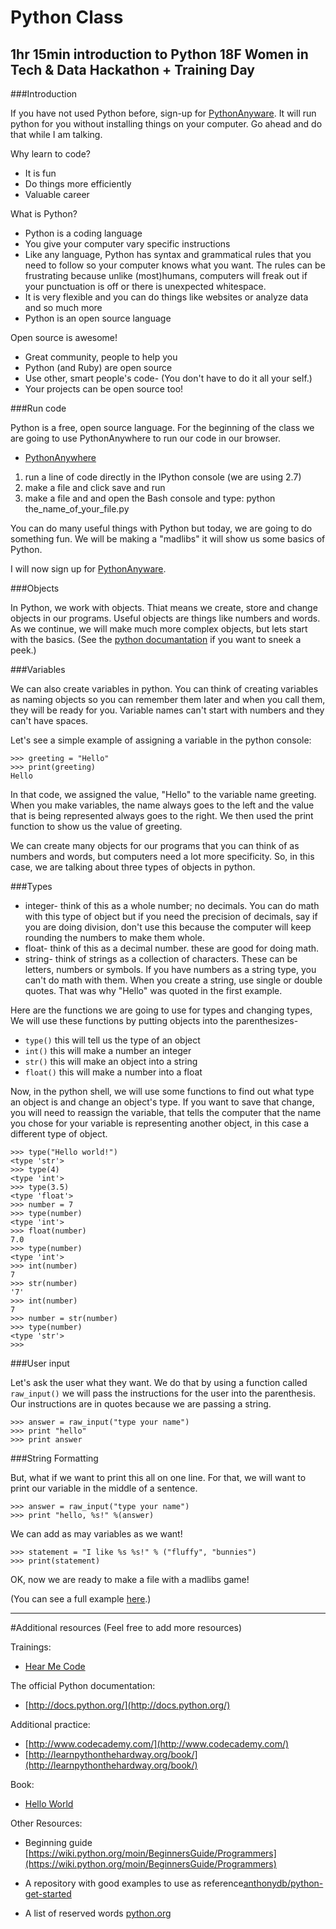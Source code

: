 
Python Class
============
1hr 15min introduction to Python
18F Women in Tech & Data Hackathon + Training Day
----

###Introduction

If you have not used Python before, sign-up for [PythonAnyware](https://www.pythonanywhere.com/). It will run python for you without installing things on your computer. Go ahead and do that while I am talking.

Why learn to code?
* It is fun
* Do things more efficiently
* Valuable career

What is Python?
* Python is a coding language
* You give your computer vary specific instructions
* Like any language, Python has syntax and grammatical rules that you need to follow so your computer knows what you want. The rules can be frustrating because unlike (most)humans, computers will freak out if your punctuation is off or there is unexpected whitespace.
* It is very flexible and you can do things like websites or analyze data and so much more
* Python is an open source language

Open source is awesome!
* Great community, people to help you
* Python (and Ruby) are open source
* Use other, smart people's code- (You don't have to do it all your self.)
* Your projects can be open source too!

###Run code

Python is a free, open source language. For the beginning of the class we are going to use PythonAnywhere to run our code in our browser.
* [PythonAnywhere](https://www.pythonanywhere.com)
1. run a line of code directly in the IPython console (we are using 2.7)
2. make a file and click save and run
3. make a file and  and open the Bash console and type: python the_name_of_your_file.py


You can do many useful things with Python but today, we are going to do something fun. We will be making a "madlibs" it will show us some basics of Python.

I will now sign up for [PythonAnyware](https://www.pythonanywhere.com/).

###Objects

In Python, we work with objects. Thiat means we create, store and change objects in our programs. Useful objects are things like numbers and words. As we continue, we will make much more complex objects, but lets start with the basics. (See the [python documantation](https://docs.python.org/2/library/types.html) if you want to sneek a peek.)

###Variables

We can also create variables in python. You can think of creating variables as naming objects so you can remember them later and when you call them, they will be ready for you. Variable names can't start with numbers and they can't have spaces.

Let's see a simple example of assigning a variable in the python console:
```
>>> greeting = "Hello"
>>> print(greeting)
Hello
```

In that code, we assigned the value, "Hello" to the variable name greeting. When you make variables, the name always goes to the left and the value that is being represented always goes to the right. We then used the print function to show us the value of greeting.

We can create many objects for our programs that you can think of as numbers and words, but computers need a lot more specificity. So, in this case, we are talking about three types of objects in python.

###Types
* integer- think of this as a whole number; no decimals. You can do math with this type of object but if you need the precision of decimals, say if you are doing division, don't use this because the computer will keep rounding the numbers to make them whole.
* float- think of this as a decimal number. these are good for doing math.
* string- think of strings as a collection of characters. These can be letters, numbers or symbols. If you have numbers as a string type, you can't do math with them. When you create a string, use single or double quotes. That was why "Hello" was quoted in the first example.

Here are the functions we are going to use for types and changing types, We will use these functions by putting objects into the parenthesizes-
* `type()` this will tell us the type of an object
* `int()` this will make a number an integer
* `str()` this will make an object into a string
* `float()` this will make a number into a float

Now, in the python shell, we will use some functions to find out what type an object is and change an object's type. If you want to save that change, you will need to reassign the variable, that tells the computer that the name you chose for your variable is representing another object, in this case a different type of object.

```
>>> type("Hello world!")
<type 'str'>
>>> type(4)
<type 'int'>
>>> type(3.5)
<type 'float'>
>>> number = 7
>>> type(number)
<type 'int'>
>>> float(number)
7.0
>>> type(number)
<type 'int'>
>>> int(number)
7
>>> str(number)
'7'
>>> int(number)
7
>>> number = str(number)
>>> type(number)
<type 'str'>
>>>

```

###User input

Let's ask the user what they want. We do that by using a function called `raw_input()` we will pass the instructions for the user into the parenthesis. Our instructions are in quotes because we are passing a string.

```
>>> answer = raw_input("type your name")
>>> print "hello"
>>> print answer
```

###String Formatting

But, what if we want to print this all on one line. For that, we will want to print our variable in the middle of a sentence.

```
>>> answer = raw_input("type your name")
>>> print "hello, %s!" %(answer)
```
We can add as may variables as we want!

```
>>> statement = "I like %s %s!" % ("fluffy", "bunnies")
>>> print(statement)
```
OK, now we are ready to make a file with a madlibs game!

(You can see a full example [here](https://github.com/LindsayYoung/Python-class-intro/blob/master/example_libs.py).)

***
#Additional resources
(Feel free to add more resources)

Trainings:
* [Hear Me Code](http://hearmecode.com/)

The official Python documentation:
* [http://docs.python.org/](http://docs.python.org/)

Additional practice:
* [http://www.codecademy.com/](http://www.codecademy.com/)
* [http://learnpythonthehardway.org/book/](http://learnpythonthehardway.org/book/)

Book:
* [Hello World](http://www.barnesandnoble.com/listing/2691811512844?r=1&cm_mmc=GooglePLA-_-Book_25To44-_-Q000000633-_-2691811512844)

Other Resources:

* Beginning guide [https://wiki.python.org/moin/BeginnersGuide/Programmers](https://wiki.python.org/moin/BeginnersGuide/Programmers)

* A repository with good examples to use as reference[anthonydb/python-get-started](https://github.com/anthonydb/python-get-started)

* A list of reserved words [python.org](https://docs.python.org/release/2.5.4/ref/keywords.html)



